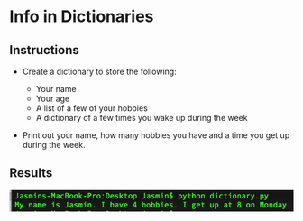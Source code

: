 # Info in Dictionaries

## Instructions

* Create a dictionary to store the following:

  * Your name
  * Your age
  * A list of a few of your hobbies
  * A dictionary of a few times you wake up during the week

* Print out your name, how many hobbies you have and a time you get up during the week.

## Results
![Alt text](Images/terminaloutput.png)